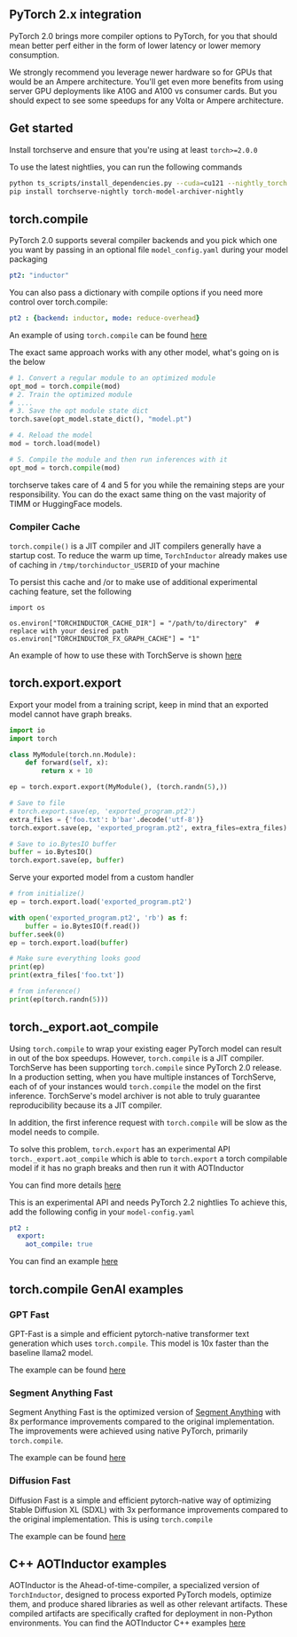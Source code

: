 ## PyTorch 2.x integration

PyTorch 2.0 brings more compiler options to PyTorch, for you that should mean better perf either in the form of lower latency or lower memory consumption.

We strongly recommend you leverage newer hardware so for GPUs that would be an Ampere architecture. You'll get even more benefits from using server GPU deployments like A10G and A100 vs consumer cards. But you should expect to see some speedups for any Volta or Ampere architecture.

## Get started

Install torchserve and ensure that you're using at least `torch>=2.0.0`

To use the latest nightlies, you can run the following commands
```sh
python ts_scripts/install_dependencies.py --cuda=cu121 --nightly_torch
pip install torchserve-nightly torch-model-archiver-nightly
```

## torch.compile

PyTorch 2.0 supports several compiler backends and you pick which one you want by passing in an optional file `model_config.yaml` during your model packaging

```yaml
pt2: "inductor"
```

You can also pass a dictionary with compile options if you need more control over torch.compile:

```yaml
pt2 : {backend: inductor, mode: reduce-overhead}
```

An example of using `torch.compile` can be found [here](./torch_compile/README.md)

The exact same approach works with any other model, what's going on is the below

```python
# 1. Convert a regular module to an optimized module
opt_mod = torch.compile(mod)
# 2. Train the optimized module
# ....
# 3. Save the opt module state dict
torch.save(opt_model.state_dict(), "model.pt")

# 4. Reload the model
mod = torch.load(model)

# 5. Compile the module and then run inferences with it
opt_mod = torch.compile(mod)
```

torchserve takes care of 4 and 5 for you while the remaining steps are your responsibility. You can do the exact same thing on the vast majority of TIMM or HuggingFace models.

### Compiler Cache

`torch.compile()` is a JIT compiler and JIT compilers generally have a startup cost. To reduce the warm up time, `TorchInductor` already makes use of caching in `/tmp/torchinductor_USERID` of your machine

To persist this cache and /or to make use of additional experimental caching feature, set the following

```
import os

os.environ["TORCHINDUCTOR_CACHE_DIR"] = "/path/to/directory"  # replace with your desired path
os.environ["TORCHINDUCTOR_FX_GRAPH_CACHE"] = "1"
```
An example of how to use these with TorchServe is shown [here](./torch_inductor_caching/)

## torch.export.export

Export your model from a training script, keep in mind that an exported model cannot have graph breaks.

```python
import io
import torch

class MyModule(torch.nn.Module):
    def forward(self, x):
        return x + 10

ep = torch.export.export(MyModule(), (torch.randn(5),))

# Save to file
# torch.export.save(ep, 'exported_program.pt2')
extra_files = {'foo.txt': b'bar'.decode('utf-8')}
torch.export.save(ep, 'exported_program.pt2', extra_files=extra_files)

# Save to io.BytesIO buffer
buffer = io.BytesIO()
torch.export.save(ep, buffer)
```

Serve your exported model from a custom handler

```python
# from initialize()
ep = torch.export.load('exported_program.pt2')

with open('exported_program.pt2', 'rb') as f:
    buffer = io.BytesIO(f.read())
buffer.seek(0)
ep = torch.export.load(buffer)

# Make sure everything looks good
print(ep)
print(extra_files['foo.txt'])

# from inference()
print(ep(torch.randn(5)))
```

## torch._export.aot_compile

Using `torch.compile` to wrap your existing eager PyTorch model can result in out of the box speedups. However, `torch.compile` is a JIT compiler. TorchServe has been supporting `torch.compile` since PyTorch 2.0 release. In a production setting, when you have multiple instances of TorchServe, each of of your instances would `torch.compile` the model on the first inference. TorchServe's model archiver is not able to truly guarantee reproducibility because its a JIT compiler.

In addition, the first inference request with `torch.compile` will be slow as the model needs to compile.

To solve this problem, `torch.export` has an experimental API `torch._export.aot_compile` which is able to `torch.export` a torch compilable model if it has no graph breaks and then run it with AOTInductor

You can find more details [here](https://pytorch.org/docs/main/torch.compiler_aot_inductor.html)


This is an experimental API and needs PyTorch 2.2 nightlies
To achieve this, add the following config in your `model-config.yaml`

```yaml
pt2 :
  export:
    aot_compile: true
```
You can find an example [here](./torch_export_aot_compile/README.md)

## torch.compile GenAI examples

### GPT Fast

GPT-Fast is a simple and efficient pytorch-native transformer text generation which uses `torch.compile`. This model is 10x faster than the baseline llama2 model.

The example can be found [here](../large_models/gpt_fast/README.md)

### Segment Anything Fast

Segment Anything Fast is the optimized version of [Segment Anything](https://github.com/facebookresearch/segment-anything) with 8x performance improvements compared to the original implementation. The improvements were achieved using native PyTorch, primarily `torch.compile`.

The example can be found [here](../large_models/segment_anything_fast/README.md)

### Diffusion Fast

Diffusion Fast is a simple and efficient pytorch-native way of optimizing Stable Diffusion XL (SDXL) with 3x performance improvements compared to the original implementation. This is using `torch.compile`

The example can be found [here](../large_models/diffusion_fast/README.md)

## C++ AOTInductor examples

AOTInductor is the Ahead-of-time-compiler, a specialized version of `TorchInductor`, designed to process exported PyTorch models, optimize them, and produce shared libraries as well as other relevant artifacts. These compiled artifacts are specifically crafted for deployment in non-Python environments. You can find the AOTInductor C++ examples [here](../cpp/aot_inductor)
